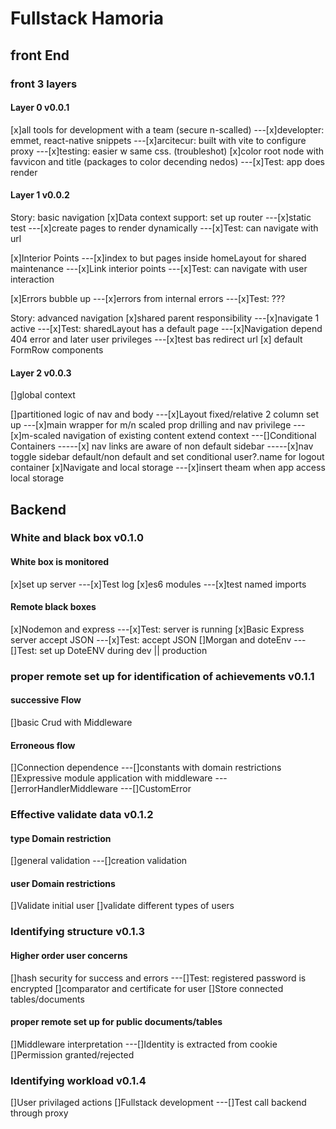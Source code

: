 # Fullstack Hamoria

## front End

### front 3 layers

#### Layer 0 v0.0.1

[x]all tools for development with a team (secure n-scalled)
---[x]developter: emmet, react-native snippets
---[x]arcitecur: built with vite to configure proxy
---[x]testing: easier w same css. (troubleshot)
[x]color root node with favvicon and title (packages to color decending nedos)
---[x]Test: app does render

#### Layer 1 v0.0.2

Story: basic navigation
[x]Data context support: set up router
---[x]static test
---[x]create pages to render dynamically
---[x]Test: can navigate with url

[x]Interior Points
---[x]index to but pages inside homeLayout for shared maintenance
---[x]Link interior points
---[x]Test: can navigate with user interaction

[x]Errors bubble up
---[x]errors from internal errors
---[x]Test: ???

Story: advanced navigation
[x]shared parent responsibility
---[x]navigate 1 active
---[x]Test: sharedLayout has a default page
---[x]Navigation depend 404 error and later user privileges
---[x]test bas redirect url
[x] default FormRow components

#### Layer 2 v0.0.3

[]global context

[]partitioned logic of nav and body
---[x]Layout fixed/relative 2 column set up
---[x]main wrapper for m/n scaled prop drilling and nav privilege
---[x]m-scaled navigation of existing content extend context
---[]Conditional Containers
-----[x] nav links are aware of non default sidebar
-----[x]nav toggle sidebar default/non default and set conditional user?.name for logout container
[x]Navigate and local storage
---[x]insert theam when app access local storage

## Backend

### White and black box v0.1.0

#### White box is monitored

[x]set up server
---[x]Test log
[x]es6 modules
---[x]test named imports

#### Remote black boxes

[x]Nodemon and express
---[x]Test: server is running
[x]Basic Express server accept JSON
---[x]Test: accept JSON
[]Morgan and doteEnv
---[]Test: set up DoteENV during dev || production

### proper remote set up for identification of achievements v0.1.1

#### successive Flow

[]basic Crud with Middleware

#### Erroneous flow

[]Connection dependence
---[]constants with domain restrictions
[]Expressive module application with middleware
---[]errorHandlerMiddleware
---[]CustomError

### Effective validate data v0.1.2

#### type Domain restriction

[]general validation
---[]creation validation

#### user Domain restrictions

[]Validate initial user
[]validate different types of users

### Identifying structure v0.1.3

#### Higher order user concerns

[]hash security for success and errors
---[]Test: registered password is encrypted
[]comparator and certificate for user
[]Store connected tables/documents

#### proper remote set up for public documents/tables

[]Middleware interpretation
---[]Identity is extracted from cookie
[]Permission granted/rejected

### Identifying workload v0.1.4

[]User privilaged actions
[]Fullstack development
---[]Test call backend through proxy
